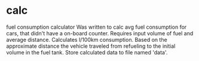 # calc
fuel consumption calculator
Was written to calc avg fuel consumption for cars, that didn't have a on-board counter. Requires input volume of fuel and average distance. Calculates l/100km consumption. 
Based on the approximate distance the vehicle traveled from refueling to the initial volume in the fuel tank.
Store calculated data to file named 'data'. 
